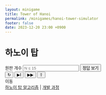 ```yaml
---
layout: minigame
title: Tower of Hanoi
permalink: /minigames/hanoi-tower-simulator
footer: false
date: 2023-12-20 23:00 +0900
---
```


# 하노이 탑

<script defer src="./hanoi-tower-simulator/main.js"></script>
<script defer src="./hanoi-tower-simulator/simulator.js"></script>
<script defer src="./hanoi-tower-simulator/control.js"></script>
<link rel="stylesheet" href="./hanoi-tower-simulator/styles.css">

<main id="hanoi-tower-simulator">
    <div id="game-board-top" >
        <div id="io-area">
            <div id="intger-input">
                <label for="integerInput">원판 개수</label>
                <input type="input" id="integerInput" name="integerInput" min="1" required placeholder="N ≤ 15" maxlength="2" >
                <button onclick="readNumberOfDisc()">정답 보기</button>
            </div>
            <div id="move-count" class="after-start"></div>
        </div>
        <canvas id="tower-canvas">
        </canvas>
    </div>
    <aside class="after-start" id="right">
        <div id="control-buttons">
            <!--
            <button class="control-button" id="fast-backward" onclick="fastBackward()">◀︎◀︎ </button>
            <button class="control-button" id="previous" onclick="prevStep()">◀︎ </button>
            -->
            <button class="control-button" id="reset" onclick="reset()">↻ </button>
            <button class="control-button" id="next" onclick="nextStep()">▶︎Ⅰ </button>
            <button class="control-button" id="fast-forward" onclick="fastForward()">▶︎▶︎ </button>
            <button class="control-button" id="accelerate" onclick="accelerate()">⇧ </button>
        </div>
        <div id="progress-status">
            <div class="progress" id="progress-title">이동</div>
            <div class="progress" id="progress-number"></div>
        </div>
        <div class="move-order-panel" id="move-order-list">
            <!-- move orders -->
        </div>
    </aside>
</main>


<div class="row-direction-list-division">
    <a href="https://mkparkqq.github.io/docs/ps/boj/11729">하노이 탑 알고리즘</a>
    |
    <a href="https://mkparkqq.github.io/docs/ps/boj/11729">개발 과정</a>
</div>


